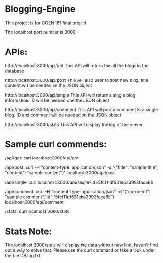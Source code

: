 # Blogging-Engine
This project is for COEN 161 final project

The localhost port number is 3000.

# APIs:
http://localhost:3000/api/get This API will return the all the blogs in the database

http://localhost:3000/api/post This API also user to post new blog, title, content will be needed on the JSON object

http://localhost:3000/api/single This API will return a single blog information. ID will be needed one the JSON object

http://localhost:3000/api/comment This API will post a comment to a single blog. ID and comment will be needed on the JSON object

http://localhost:3000/stats This API will display the log of the server

# Sample curl commends:
/api/get: curl localhost:3000/api/get

/api/post: curl -H "content-type: application/json" -d '{"title": "sample title", "content": "sample content"}' localhost:3000/api/post

/api/single: curl localhost:3000/api/single?id=5fcf11df631eba3993faca6b

/api/comment: curl -H "content-type: application/json" -d '{"comment": "sample comment","id":"5fcf11df631eba3993faca6b"}' localhost:3000/api/comment

/stats: curl localhost:3000/stats

# Stats Note:
The localhost:3000/stats will display the data without new line, haven't find out a way to solve that. Please use the curl command or take a look under the file
DB/log.txt
